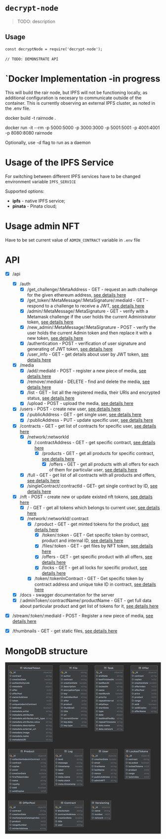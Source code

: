 # `decrypt-node`

> TODO: description

## Usage

```
const decryptNode = require('decrypt-node');

// TODO: DEMONSTRATE API
```

# `Docker Implementation -in progress

This will build the rair node, but IPFS will not be functioning locally, as additional configuration is necesary to communicate outside of the container.  This is currently observing an external IPFS cluster, as noted in the .env file.

docker build -t rairnode .

docker run -it --rm -p 5000:5000 -p 3000:3000 -p 5001:5001 -p 4001:4001 -p 8080:8080 rairnode

Optionally, use -d flag to run as a daemon

# Usage of the IPFS Service

For switching between different IPFS services have to be changed environment variable `IPFS_SERVICE`

Supported options:
 - **ipfs** - native IPFS service;
 - **pinata** - Pinata cloud;

# Usage admin NFT

Have to be set current value of `ADMIN_CONTRACT` variable in `.env` file 

# API

* [x] /api
    * [x] /auth
        * [x] /get_challenge/:MetaAddress - GET - request an auth challenge for the given ethereum address, [see details here](readme/get_challenge.md)
        * [x] /get_token/:MetaMessage/:MetaSignature/:mediaId - GET - respond to a challenge to receive a JWT, [see details here](readme/get_token.md)
        * [x] /admin/:MetaMessage/:MetaSignature - GET - verify with a Metamask challenge if the user holds the current Administrator token, [see details here](readme/admin.md)
        * [x] /new_admin/:MetaMessage/:MetaSignature - POST - verify the user holds the current Admin token and then replace it with a new token, [see details here](readme/new_admin.md)
        * [x] /authentication - POST - verification of user signature and generating of JWT token, [see details here](readme/get_jwt_token.md)
        * [x] /user_info - GET - get details about user by JWT token, [see details here](readme/get_user_details.md)
    * [x] /media
        * [x] /add/:mediaId - POST - register a new piece of media, [see details here](readme/add_media.md)
        * [x] /remove/:mediaId - DELETE - find and delete the media, [see details here](readme/remove_media.md)
        * [x] /list - GET - list all the registered media, their URIs and encrypted status, [see details here](readme/get_all_media.md)
        * [x] /upload - POST - upload the media, [see details here](readme/upload_media.md)
    * [x] /users - POST - create new user, [see details here](readme/create_user.md)
        * [x] /:publicAddress - GET - get single user, [see details here](readme/get_user.md)
        * [x] /:publicAddress - PUT - update specific user, [see details here](readme/update_user.md)
    * [x] /contracts - GET - get list of contracts for specific user, [see details here](readme/get_contracts.md)
        * [x] /network/:networkId
            * [x] /:contractAddress - GET - get specific contract, [see details here](readme/get_single_contract.md)
                * [x] /products - GET - get all products for specific contract, [see details here](readme/get_products_for_contract.md)
                    * [x] /offers - GET - get all products with all offers for each of them for particular user, [see details here](readme/get_products_offers.md)
        * [x] /full - GET - get list of all contracts with all products and offers, [see details here](readme/get_full_contracts.md)
        * [x] /singleContract/:contractId - GET- get single contract by ID, [see details here](readme/get_single_contract_by_id.md)
    * [x] /nft - POST - create new or update existed nft tokens, [see details here](readme/bulk_create_NFT_tokens.md)
        * [x] / - GET - get all tokens which belongs to current user, [see details here](readme/get_all_tokens_for_current_user.md)
        * [x] /network/:networkId/:contract
            * [x] /:product - GET - get minted tokens for the product, [see details here](readme/get_all_minted_tokens_from_product.md)
                * [x] /token/:token - GET - Get specific token by contract, product and internal ID, [see details here](readme/get_minted_token_by_contract_product_index.md)
                * [x] /files/:token - GET - get files by NFT token, [see details here](readme/get_files_by_nft.md)
                * [x] /offers - GET - get specific product with all offers, [see details here](readme/get_product_offers.md)
                * [x] /locks - GET - get all locks for specific product, [see details here](readme/get_product_locks.md)
            * [x] /token/:tokenInContract - GET - Get specific token by contract address and unique toke ID in contract, [see details here](readme/get_minted_token_by_contract_index.md)
    * [x] /docs - swagger documentation for the server
    * [x] /:adminToken/:contractName/:productName - GET - get full data about particular product and get list of tokens for it, [see details here](readme/get_token_metadata.md)
* [x] /stream/:token/:mediaId - POST - Register a new piece of media, [see details here](readme/stream.md)
* [x] /thumbnails - GET - get static files, [see details here](readme/thumbnails.md)


# MongoDB structure

![](readme/assets/rair_db.png)
